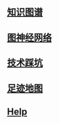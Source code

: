 ## [知识图谱](tech/kg.md)

## [图神经网络](tech/gcn.md)

## [技术踩坑](tech/折腾.md)

## [足迹地图](life/足迹地图.md)

## [Help](help.md)

